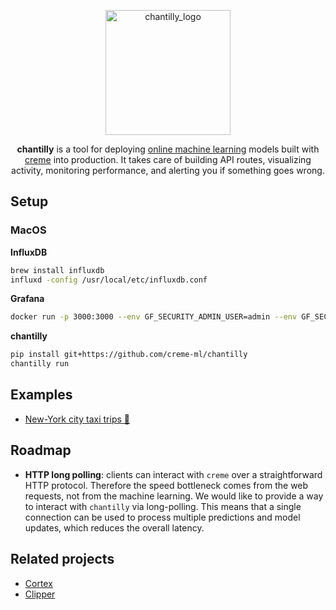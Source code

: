 <p align="center">
  <img height="200px" src="https://docs.google.com/drawings/d/e/2PACX-1vQ0AFza3nHkrhe0Fam_NAZF5wgGzskKTV5To4cfHAmrCuhr3cZnJiZ3pD1OfXVP72A435b5IlsduoQC/pub?w=580&h=259" alt="chantilly_logo">
</p>

<p align="center">
  <b>chantilly</b> is a tool for deploying <a href="https://www.wikiwand.com/en/Online_machine_learning">online machine learning</a> models built with <a href="https://github.com/creme-ml/creme">creme</a> into production. It takes care of building API routes, visualizing activity, monitoring performance, and alerting you if something goes wrong.
</p>

## Setup

### MacOS

**InfluxDB**

```sh
brew install influxdb
influxd -config /usr/local/etc/influxdb.conf
```

**Grafana**

```sh
docker run -p 3000:3000 --env GF_SECURITY_ADMIN_USER=admin --env GF_SECURITY_ADMIN_PASSWORD=admin grafana/grafana
```

**chantilly**

```sh
pip install git+https://github.com/creme-ml/chantilly
chantilly run
```

## Examples

- [New-York city taxi trips 🚕](examples/taxis)

## Roadmap

- **HTTP long polling**: clients can interact with `creme` over a straightforward HTTP protocol. Therefore the speed bottleneck comes from the web requests, not from the machine learning. We would like to provide a way to interact with `chantilly` via long-polling. This means that a single connection can be used to process multiple predictions and model updates, which reduces the overall latency.

## Related projects

- [Cortex](https://github.com/cortexlabs/cortex)
- [Clipper](https://github.com/ucbrise/clipper)
